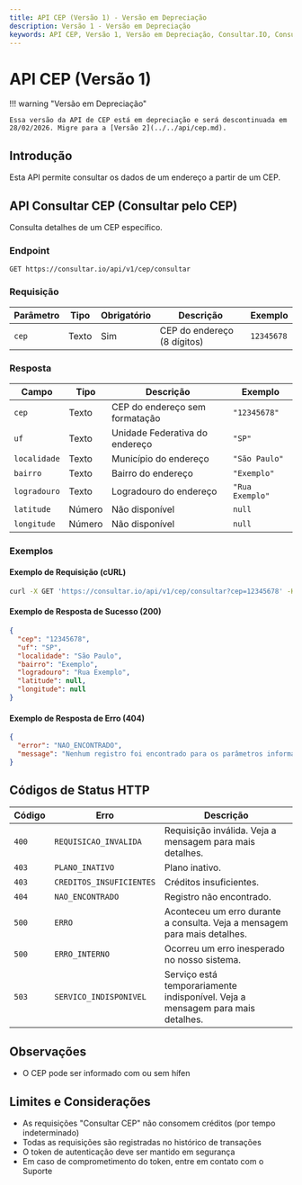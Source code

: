 ```yaml
---
title: API CEP (Versão 1) - Versão em Depreciação
description: Versão 1 - Versão em Depreciação
keywords: API CEP, Versão 1, Versão em Depreciação, Consultar.IO, Consultar IO
---
```


# API CEP (Versão 1)

!!! warning "Versão em Depreciação"

    Essa versão da API de CEP está em depreciação e será descontinuada em 28/02/2026. Migre para a [Versão 2](../../api/cep.md).

## Introdução

Esta API permite consultar os dados de um endereço a partir de um CEP.

## API Consultar CEP (Consultar pelo CEP)

Consulta detalhes de um CEP específico.

### Endpoint

`GET https://consultar.io/api/v1/cep/consultar`

### Requisição

| Parâmetro | Tipo  | Obrigatório | Descrição                   | Exemplo    |
| --------- | ----- | ----------- | --------------------------- | ---------- |
| `cep`     | Texto | Sim         | CEP do endereço (8 dígitos) | `12345678` |

### Resposta

| Campo        | Tipo   | Descrição                      | Exemplo         |
| ------------ | ------ | ------------------------------ | --------------- |
| `cep`        | Texto  | CEP do endereço sem formatação | `"12345678"`    |
| `uf`         | Texto  | Unidade Federativa do endereço | `"SP"`          |
| `localidade` | Texto  | Município do endereço          | `"São Paulo"`   |
| `bairro`     | Texto  | Bairro do endereço             | `"Exemplo"`     |
| `logradouro` | Texto  | Logradouro do endereço         | `"Rua Exemplo"` |
| `latitude`   | Número | Não disponível                 | `null`          |
| `longitude`  | Número | Não disponível                 | `null`          |

### Exemplos

#### Exemplo de Requisição (cURL)

```bash
curl -X GET 'https://consultar.io/api/v1/cep/consultar?cep=12345678' -H 'Authorization: Token <seu-token>'
```

#### Exemplo de Resposta de Sucesso (200)

```json
{
  "cep": "12345678",
  "uf": "SP",
  "localidade": "São Paulo",
  "bairro": "Exemplo",
  "logradouro": "Rua Exemplo",
  "latitude": null,
  "longitude": null
}
```

#### Exemplo de Resposta de Erro (404)

```json
{
  "error": "NAO_ENCONTRADO",
  "message": "Nenhum registro foi encontrado para os parâmetros informados."
}
```

## Códigos de Status HTTP

| Código | Erro | Descrição |
| --- | --- | --- |
| `400` | `REQUISICAO_INVALIDA` | Requisição inválida. Veja a mensagem para mais detalhes. |
| `403` | `PLANO_INATIVO` | Plano inativo. |
| `403` | `CREDITOS_INSUFICIENTES` | Créditos insuficientes. |
| `404` | `NAO_ENCONTRADO` | Registro não encontrado. |
| `500` | `ERRO` | Aconteceu um erro durante a consulta. Veja a mensagem para mais detalhes. |
| `500` | `ERRO_INTERNO` | Ocorreu um erro inesperado no nosso sistema. |
| `503` | `SERVICO_INDISPONIVEL` | Serviço está temporariamente indisponível. Veja a mensagem para mais detalhes. |

## Observações

- O CEP pode ser informado com ou sem hífen

## Limites e Considerações

- As requisições "Consultar CEP" não consomem créditos (por tempo indeterminado)
- Todas as requisições são registradas no histórico de transações
- O token de autenticação deve ser mantido em segurança
- Em caso de comprometimento do token, entre em contato com o Suporte
